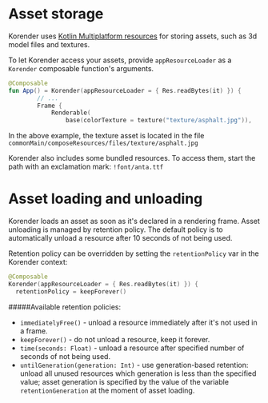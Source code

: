 # Asset storage

Korender uses [Kotlin Multiplatform resources](https://www.jetbrains.com/help/kotlin-multiplatform-dev/compose-multiplatform-resources-usage.html) for storing assets, such as 3d model files and textures.

To let Korender access your assets, provide `appResourceLoader` as a `Korender` composable function's arguments.

```kotlin
@Composable
fun App() = Korender(appResourceLoader = { Res.readBytes(it) }) {
        // ...
        Frame {
            Renderable(
                base(colorTexture = texture("texture/asphalt.jpg")),
```
In the above example, the texture asset is located in the file `commonMain/composeResources/files/texture/asphalt.jpg`

Korender also includes some bundled resources. To access them, start the path with an exclamation mark: `!font/anta.ttf`

# Asset loading and unloading

Korender loads an asset as soon as it's declared in a rendering frame. Asset unloading is managed by retention policy. The default policy is to automatically unload a resource after 10 seconds of not being used.    

Retention policy can be overridden by setting the `retentionPolicy` var in the Korender context:

```kotlin
@Composable
Korender(appResourceLoader = { Res.readBytes(it) }) {
  retentionPolicy = keepForever()
```

#####Available retention policies:    
  - `immediatelyFree()` - unload a resource immediately after it's not used in a frame.    
  - `keepForever()` - do not unload a resource, keep it forever.    
  - `time(seconds: Float)` - unload a resource after specified number of seconds of not being used.    
  - `untilGeneration(generation: Int)` - use generation-based retention: unload all unused resources which generation is less than the specified value; asset generation is specified by the value of the variable `retentionGeneration` at the moment of asset loading.    

